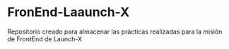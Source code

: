 # FronEnd-Laaunch-X

Repositorio creado para almacenar las prácticas realizadas para la misión de FrontEnd de Launch-X
